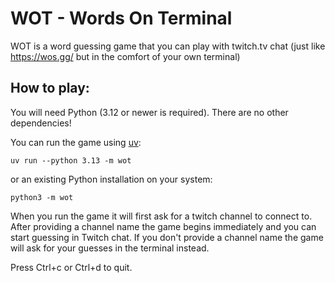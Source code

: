 # WOT - Words On Terminal

WOT is a word guessing game that you can play with twitch.tv chat
(just like https://wos.gg/ but in the comfort of your own terminal)

## How to play:

You will need Python (3.12 or newer is required). There are no other dependencies!

You can run the game using [uv](https://docs.astral.sh/uv/):
```
uv run --python 3.13 -m wot
```
or an existing Python installation on your system:
```
python3 -m wot
```

When you run the game it will first ask for a twitch channel to connect to.
After providing a channel name the game begins immediately and you can start guessing in Twitch chat.
If you don't provide a channel name the game will ask for your guesses in the terminal instead.

Press Ctrl+c or Ctrl+d to quit.

